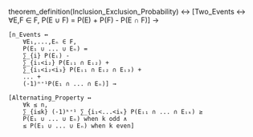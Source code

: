 theorem_definition(Inclusion_Exclusion_Probability) ↔
    [Two_Events ↔
        ∀E,F ∈ F,
        P(E ∪ F) = P(E) + P(F) - P(E ∩ F)] →

    [n_Events ↔
        ∀E₁,...,Eₙ ∈ F,
        P(E₁ ∪ ... ∪ Eₙ) = 
        ∑_{i} P(Eᵢ) - 
        ∑_{i₁<i₂} P(Eᵢ₁ ∩ Eᵢ₂) +
        ∑_{i₁<i₂<i₃} P(Eᵢ₁ ∩ Eᵢ₂ ∩ Eᵢ₃) +
        ... +
        (-1)ⁿ⁺¹P(E₁ ∩ ... ∩ Eₙ)] →

    [Alternating_Property ↔
        ∀k ≤ n,
        ∑_{i≤k} (-1)ᵏ⁺¹ ∑_{i₁<...<iₖ} P(Eᵢ₁ ∩ ... ∩ Eᵢₖ) ≥ 
        P(E₁ ∪ ... ∪ Eₙ) when k odd ∧
        ≤ P(E₁ ∪ ... ∪ Eₙ) when k even]
